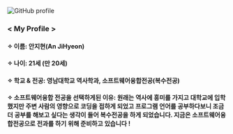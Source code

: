 ![GitHub profile](https://github.com/user-attachments/assets/7ce44cec-eab7-430b-aabc-51b7e5bc0b79)
### < My Profile >

#### ✧ 이름: 안지현(An JiHyeon)
#### ✧ 나이: 21세 (만 20세)
#### ✧ 학교 & 전공: 영남대학교 역사학과, 소프트웨어융합전공(복수전공)
#### ✧ 소프트웨어융합 전공을 선택하게된 이유: 원래는 역사에 흥미를 가지고 대학교에 입학했지만 주변 사람의 영향으로 코딩을 접하게 되었고 프로그램 언어를 공부하다보니 조금 더 공부를 해보고 싶다는 생각이 들어 복수전공을 하게 되었습니다. 지금은 소프트웨어융합전공으로 전과를 하기 위해 준비하고 있습니다 !
